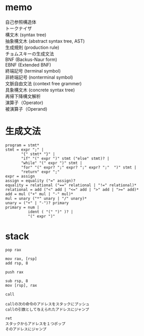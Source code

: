 # memo

自己参照構造体  
トークナイザ  
構文木 (syntax tree)  
抽象構文木 (abstract syntax tree, AST)  
生成規則 (production rule)  
チョムスキーの生成文法  
BNF (Backus-Naur form)  
EBNF (Extended BNF)  
終端記号 (terminal symbol)  
非終端記号 (nonterminal symbol)  
文脈自由文法 (context free grammer)  
具象構文木 (concrete syntax tree)  
再帰下降構文解析  
演算子（Operator)  
被演算子（Operand)  


# 生成文法


```
program = stmt*
stmt = expr ";" |
       "{" stmt* "}" |
       "if" "(" expr ")" stmt ("else" stmt)? |
       "while" "(" expr ")" stmt |
       "for" "(" expr? ";" expr? ";" expr? ";"  ")" stmt |
       "return" expr ";"
expr = assign
assign = equality ("=" assign)?
equality = relational ("==" relational | "!=" relational)*
relational = add ("<" add | "<=" add | ">" add | ">=" add)*
add = mul ("+" mul | "-" mul)*
mul = unary ("*" unary | "/" unary)*
unary = ("+" | "-")? primary
primary = num | 
          ident ( "(" ")" )? | 
          "(" expr ")"
```

# stack


```
pop rax

mov rax, [rsp]
add rsp, 8
```


```
push rax

sub rsp, 8
mov [rsp], rax
```

```
call

callの次の命令のアドレスをスタックにプッシュ
callの引数として与えられたアドレスにジャンプ
```

```
ret
スタックからアドレスを１つポップ
そのアドレスにジャンプ
```

